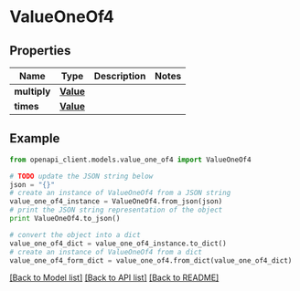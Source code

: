 # ValueOneOf4


## Properties
Name | Type | Description | Notes
------------ | ------------- | ------------- | -------------
**multiply** | [**Value**](Value.md) |  | 
**times** | [**Value**](Value.md) |  | 

## Example

```python
from openapi_client.models.value_one_of4 import ValueOneOf4

# TODO update the JSON string below
json = "{}"
# create an instance of ValueOneOf4 from a JSON string
value_one_of4_instance = ValueOneOf4.from_json(json)
# print the JSON string representation of the object
print ValueOneOf4.to_json()

# convert the object into a dict
value_one_of4_dict = value_one_of4_instance.to_dict()
# create an instance of ValueOneOf4 from a dict
value_one_of4_form_dict = value_one_of4.from_dict(value_one_of4_dict)
```
[[Back to Model list]](../README.md#documentation-for-models) [[Back to API list]](../README.md#documentation-for-api-endpoints) [[Back to README]](../README.md)


